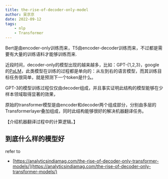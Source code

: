 ```yaml
---
title: the-rise-of-decoder-only-model
author: 吴京京
date: 2022-09-12
tags:
    - nlp
    - Transformer
---
```


Bert是由encoder-only训练而来，T5由encoder-decoder训练而来，不过都是需要有大量的训练语料才能够训练而来.

近段时间，decoder-only的模型出现的越来越多，比如：GPT-{1,2,3}，google的[PaLM]()，此类模型在训练的过程都是单向的：从左到右的语言模型，而其训练目标任务很简单，就是预测下一个token是什么。

GPT-3的模型训练过程仅仅由decoder组成，并且事实证明此结构的模型能够在少样本领域取得显著的效果，

原始的transformer模型是由encoder和decoder两个组成部分，分别由多层的Transformerlayer叠加组成，同时此结构能够很好的解决机器翻译任务。

【介绍机器翻译过程中的计算逻辑。】

## 到底什么样的模型好

refer to

* [https://analyticsindiamag.com/the-rise-of-decoder-only-transformer-models/](https://analyticsindiamag.com/the-rise-of-decoder-only-transformer-models/)
